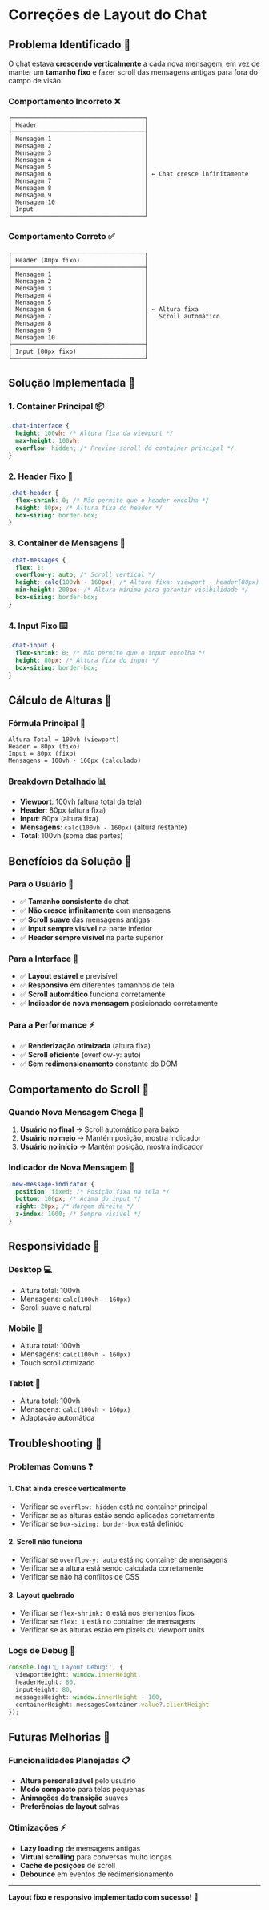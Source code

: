 # Correções de Layout do Chat

## Problema Identificado 🚨

O chat estava **crescendo verticalmente** a cada nova mensagem, em vez de manter um **tamanho fixo** e fazer scroll das mensagens antigas para fora do campo de visão.

### **Comportamento Incorreto** ❌
```
┌─────────────────────────────────────┐
│ Header                              │
├─────────────────────────────────────┤
│ Mensagem 1                          │
│ Mensagem 2                          │
│ Mensagem 3                          │
│ Mensagem 4                          │
│ Mensagem 5                          │
│ Mensagem 6                          │ ← Chat cresce infinitamente
│ Mensagem 7                          │
│ Mensagem 8                          │
│ Mensagem 9                          │
│ Mensagem 10                         │
│ Input                               │
└─────────────────────────────────────┘
```

### **Comportamento Correto** ✅
```
┌─────────────────────────────────────┐
│ Header (80px fixo)                  │
├─────────────────────────────────────┤
│ Mensagem 1                          │
│ Mensagem 2                          │
│ Mensagem 3                          │
│ Mensagem 4                          │
│ Mensagem 5                          │
│ Mensagem 6                          │ ← Altura fixa
│ Mensagem 7                          │   Scroll automático
│ Mensagem 8                          │
│ Mensagem 9                          │
│ Mensagem 10                         │
├─────────────────────────────────────┤
│ Input (80px fixo)                   │
└─────────────────────────────────────┘
```

## Solução Implementada 🔧

### **1. Container Principal** 📦
```css
.chat-interface {
  height: 100vh; /* Altura fixa da viewport */
  max-height: 100vh;
  overflow: hidden; /* Previne scroll do container principal */
}
```

### **2. Header Fixo** 🎯
```css
.chat-header {
  flex-shrink: 0; /* Não permite que o header encolha */
  height: 80px; /* Altura fixa do header */
  box-sizing: border-box;
}
```

### **3. Container de Mensagens** 📝
```css
.chat-messages {
  flex: 1;
  overflow-y: auto; /* Scroll vertical */
  height: calc(100vh - 160px); /* Altura fixa: viewport - header(80px) - input(80px) */
  min-height: 200px; /* Altura mínima para garantir visibilidade */
  box-sizing: border-box;
}
```

### **4. Input Fixo** ⌨️
```css
.chat-input {
  flex-shrink: 0; /* Não permite que o input encolha */
  height: 80px; /* Altura fixa do input */
  box-sizing: border-box;
}
```

## Cálculo de Alturas 📏

### **Fórmula Principal** 🧮
```
Altura Total = 100vh (viewport)
Header = 80px (fixo)
Input = 80px (fixo)
Mensagens = 100vh - 160px (calculado)
```

### **Breakdown Detalhado** 📊
- **Viewport**: 100vh (altura total da tela)
- **Header**: 80px (altura fixa)
- **Input**: 80px (altura fixa)
- **Mensagens**: `calc(100vh - 160px)` (altura restante)
- **Total**: 100vh (soma das partes)

## Benefícios da Solução 🎉

### **Para o Usuário** 👤
- ✅ **Tamanho consistente** do chat
- ✅ **Não cresce infinitamente** com mensagens
- ✅ **Scroll suave** das mensagens antigas
- ✅ **Input sempre visível** na parte inferior
- ✅ **Header sempre visível** na parte superior

### **Para a Interface** 🎨
- ✅ **Layout estável** e previsível
- ✅ **Responsivo** em diferentes tamanhos de tela
- ✅ **Scroll automático** funciona corretamente
- ✅ **Indicador de nova mensagem** posicionado corretamente

### **Para a Performance** ⚡
- ✅ **Renderização otimizada** (altura fixa)
- ✅ **Scroll eficiente** (overflow-y: auto)
- ✅ **Sem redimensionamento** constante do DOM

## Comportamento do Scroll 📜

### **Quando Nova Mensagem Chega** 🔔
1. **Usuário no final** → Scroll automático para baixo
2. **Usuário no meio** → Mantém posição, mostra indicador
3. **Usuário no início** → Mantém posição, mostra indicador

### **Indicador de Nova Mensagem** 💬
```css
.new-message-indicator {
  position: fixed; /* Posição fixa na tela */
  bottom: 100px; /* Acima do input */
  right: 20px; /* Margem direita */
  z-index: 1000; /* Sempre visível */
}
```

## Responsividade 📱

### **Desktop** 💻
- Altura total: 100vh
- Mensagens: `calc(100vh - 160px)`
- Scroll suave e natural

### **Mobile** 📱
- Altura total: 100vh
- Mensagens: `calc(100vh - 160px)`
- Touch scroll otimizado

### **Tablet** 📱
- Altura total: 100vh
- Mensagens: `calc(100vh - 160px)`
- Adaptação automática

## Troubleshooting 🔧

### **Problemas Comuns** ❓

#### **1. Chat ainda cresce verticalmente**
- Verificar se `overflow: hidden` está no container principal
- Verificar se as alturas estão sendo aplicadas corretamente
- Verificar se `box-sizing: border-box` está definido

#### **2. Scroll não funciona**
- Verificar se `overflow-y: auto` está no container de mensagens
- Verificar se a altura está sendo calculada corretamente
- Verificar se não há conflitos de CSS

#### **3. Layout quebrado**
- Verificar se `flex-shrink: 0` está nos elementos fixos
- Verificar se `flex: 1` está no container de mensagens
- Verificar se as alturas estão em pixels ou viewport units

### **Logs de Debug** 📝
```typescript
console.log('📏 Layout Debug:', {
  viewportHeight: window.innerHeight,
  headerHeight: 80,
  inputHeight: 80,
  messagesHeight: window.innerHeight - 160,
  containerHeight: messagesContainer.value?.clientHeight
});
```

## Futuras Melhorias 🚀

### **Funcionalidades Planejadas** 📋
- **Altura personalizável** pelo usuário
- **Modo compacto** para telas pequenas
- **Animações de transição** suaves
- **Preferências de layout** salvas

### **Otimizações** ⚡
- **Lazy loading** de mensagens antigas
- **Virtual scrolling** para conversas muito longas
- **Cache de posições** de scroll
- **Debounce** em eventos de redimensionamento

---

**Layout fixo e responsivo implementado com sucesso!** 🎉
